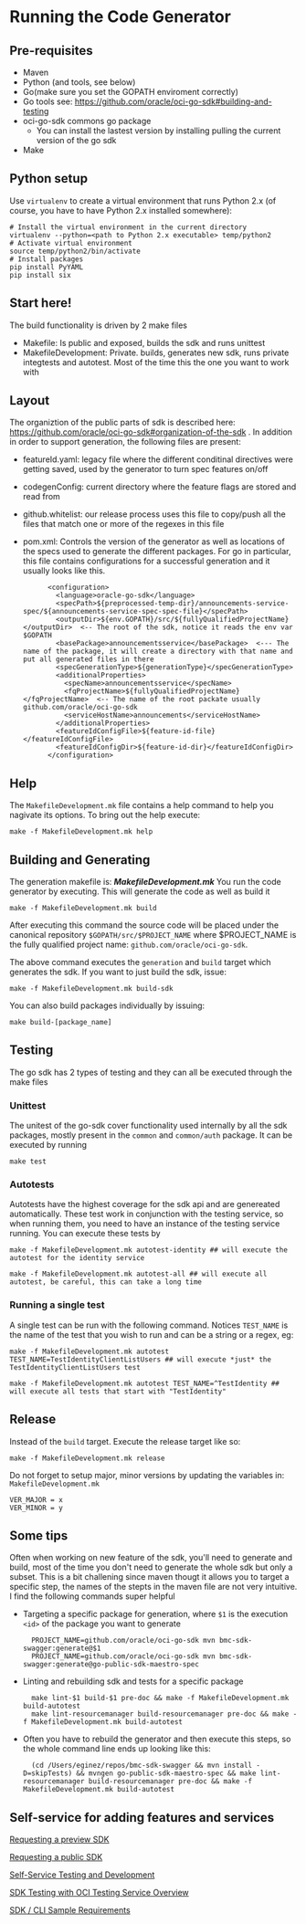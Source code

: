 # Running the Code Generator
## Pre-requisites
- Maven
- Python (and tools, see below)
- Go(make sure you set the GOPATH enviroment correctly)
- Go tools see: https://github.com/oracle/oci-go-sdk#building-and-testing
- oci-go-sdk commons go package
  - You can install the lastest version by installing pulling the current version of the go sdk
- Make

## Python setup
Use ``virtualenv`` to create a virtual environment that runs Python 2.x (of course, you have to have Python 2.x installed somewhere):

    # Install the virtual environment in the current directory
    virtualenv --python=<path to Python 2.x executable> temp/python2
    # Activate virtual environment
    source temp/python2/bin/activate
    # Install packages
    pip install PyYAML
    pip install six



## Start here!
The build functionality is driven by 2 make files

- Makefile: Is public and exposed, builds the sdk and runs unittest
- MakefileDevelopment: Private. builds, generates new sdk, runs private integtests and autotest. Most of the time this the one you want to work with


## Layout
The  organiztion of the public parts of  sdk is described here:  https://github.com/oracle/oci-go-sdk#organization-of-the-sdk .
In addition in order to support generation, the following files are present:

- featureId.yaml: legacy file where the different conditinal directives were getting saved, used by the generator to turn spec features on/off
- codegenConfig: current directory where the feature flags are stored and read from
- github.whitelist: our release process uses this file to copy/push all the files that match one or more of the regexes in this file
- pom.xml: Controls the version of the generator as well as locations of the specs used to generate the different packages. For go in particular, this file contains configurations for a successful generation and it usually looks like this.

            <configuration>
              <language>oracle-go-sdk</language>
              <specPath>${preprocessed-temp-dir}/announcements-service-spec/${announcements-service-spec-spec-file}</specPath>
              <outputDir>${env.GOPATH}/src/${fullyQualifiedProjectName}</outputDir>  <-- The root of the sdk, notice it reads the env var $GOPATH
              <basePackage>announcementsservice</basePackage>  <--- The name of the package, it will create a directory with that name and put all generated files in there
              <specGenerationType>${generationType}</specGenerationType>
              <additionalProperties>
                <specName>announcementsservice</specName>
                <fqProjectName>${fullyQualifiedProjectName}</fqProjectName>  <-- The name of the root packate usually github.com/oracle/oci-go-sdk
                <serviceHostName>announcements</serviceHostName>
              </additionalProperties>
              <featureIdConfigFile>${feature-id-file}</featureIdConfigFile>
              <featureIdConfigDir>${feature-id-dir}</featureIdConfigDir>
            </configuration>


## Help
The `MakefileDevelopment.mk` file contains a help command to help you nagivate its options. To bring out the help execute:

    make -f MakefileDevelopment.mk help

## Building and Generating
The generation makefile is: ***MakefileDevelopment.mk***
You run the code generator by executing. This will generate the code as well as build it

    make -f MakefileDevelopment.mk build

After executing this command the source code will be placed under the canonical repository `$GOPATH/src/$PROJECT_NAME` where $PROJECT_NAME is the fully qualified project name: `github.com/oracle/oci-go-sdk`.

The above command executes the  `generation` and `build` target which generates the sdk. If you want to just build the sdk, issue:

    make -f MakefileDevelopment.mk build-sdk

You can also build packages individually by issuing:

    make build-[package_name]

## Testing
The go sdk has 2 types of testing and they can all be executed through the make files

### Unittest
The unitest of the go-sdk cover functionality used internally by all the sdk packages, mostly present in the `common` and `common/auth` package. It can be executed by running

    make test

### Autotests
Autotests have the highest coverage for the sdk api and are genereated automatically. These test work in conjunction with the testing service, so when running them, you need to have an instance of the testing service running. You can execute these tests by

    make -f MakefileDevelopment.mk autotest-identity ## will execute the autotest for the identity service

    make -f MakefileDevelopment.mk autotest-all ## will execute all autotest, be careful, this can take a long time

### Running a single test
A single test can be run with the following command. Notices `TEST_NAME` is the name of the test that you wish to run and can be a string or a regex, eg:

    make -f MakefileDevelopment.mk autotest TEST_NAME=TestIdentityClientListUsers ## will execute *just* the TestIdentityClientListUsers test

    make -f MakefileDevelopment.mk autotest TEST_NAME=^TestIdentity ## will execute all tests that start with "TestIdentity"


## Release
Instead of the `build` target. Execute the release target like so:

    make -f MakefileDevelopment.mk release

Do not forget to setup major, minor versions by updating the variables in: `MakefileDevelopment.mk`

    VER_MAJOR = x
    VER_MINOR = y


## Some tips
Often when working on new feature of the sdk, you'll need to generate and build, most of the time you don't need to generate the whole sdk but only a subset. This is a bit challening since maven thougt it allows you to target a specific step, the names of the stepts in the maven file are not very intuitive. I find the following commands super helpful

- Targeting a specific package for generation, where `$1` is the execution `<id>` of the package you want to generate

        PROJECT_NAME=github.com/oracle/oci-go-sdk mvn bmc-sdk-swagger:generate@$1
        PROJECT_NAME=github.com/oracle/oci-go-sdk mvn bmc-sdk-swagger:generate@go-public-sdk-maestro-spec

- Linting and rebuilding sdk and tests for a specific package

        make lint-$1 build-$1 pre-doc && make -f MakefileDevelopment.mk build-autotest
        make lint-resourcemanager build-resourcemanager pre-doc && make -f MakefileDevelopment.mk build-autotest

- Often you have to rebuild the generator and then execute this steps, so the whole command line ends up looking like this:

        (cd /Users/eginez/repos/bmc-sdk-swagger && mvn install -D=skipTests) && mvngen go-public-sdk-maestro-spec && make lint-resourcemanager build-resourcemanager pre-doc && make -f MakefileDevelopment.mk build-autotest


## Self-service for adding features and services

[Requesting a preview SDK](<https://confluence.oci.oraclecorp.com/display/DEX/Requesting+a+preview+SDK+CLI>)

[Requesting a public SDK](<https://confluence.oci.oraclecorp.com/pages/viewpage.action?pageId=43683000>)

[Self-Service Testing and Development](<https://confluence.oci.oraclecorp.com/pages/viewpage.action?spaceKey=DEX&title=Self-Service+Testing+and+Development>)

[SDK Testing with OCI Testing Service Overview](<https://confluence.oci.oraclecorp.com/display/DEX/SDK+Testing+with+OCI+Testing+Service+Overview>)

[SDK / CLI Sample Requirements](<https://confluence.oci.oraclecorp.com/pages/viewpage.action?pageId=43687174>)
